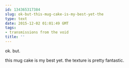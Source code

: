 ```yaml
---
id: 134365317384
slug: ok-but-this-mug-cake-is-my-best-yet-the
type: text
date: 2015-12-02 01:01:49 GMT
tags:
- transmissions from the void
title: ''
---
```


ok. but.

this mug cake is my best yet. the texture is pretty fantastic. 
